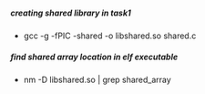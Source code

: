 ##### creating shared library in task1
- gcc -g -fPIC -shared -o libshared.so shared.c 
##### find shared array location in elf executable
- nm -D libshared.so | grep shared_array